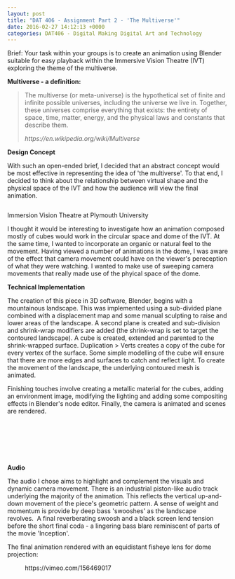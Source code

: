 ```yaml
---
layout: post
title: "DAT 406 - Assignment Part 2 - 'The Multiverse'"
date: 2016-02-27 14:12:13 +0000
categories: DAT406 - Digital Making Digital Art and Technology
---
```


<!-- wp:paragraph {"className":"brief"} -->
<p class="brief">Brief: Your task within your groups is to create an animation using Blender suitable for easy playback within the Immersive Vision Theatre (IVT) exploring the theme of the multiverse.</p>
<!-- /wp:paragraph -->

<!-- wp:paragraph -->
<p><strong>Multiverse - a definition:</strong></p>
<!-- /wp:paragraph -->

<!-- wp:quote -->
<blockquote class="wp-block-quote"><!-- wp:paragraph -->
<p>The multiverse (or meta-universe) is the hypothetical set of finite and infinite possible universes, including the universe we live in. Together, these universes comprise everything that exists: the entirety of space, time, matter, energy, and the physical laws and constants that describe them.</p>
<!-- /wp:paragraph --><cite>https://en.wikipedia.org/wiki/Multiverse</cite></blockquote>
<!-- /wp:quote -->

<!-- wp:paragraph -->
<p><strong>Design Concept</strong></p>
<!-- /wp:paragraph -->

<!-- wp:paragraph -->
<p>With such an open-ended brief, I decided that an abstract concept would be most effective in representing the idea of 'the multiverse'. To that end, I decided to think about the relationship between virtual shape and the physical space of the IVT and how the audience will view the final animation.</p>
<!-- /wp:paragraph -->

<!-- wp:image {"id":637,"sizeSlug":"full","linkDestination":"media"} -->
<figure class="wp-block-image size-full"><a href="{{ site.baseurl }}/wp-content/uploads/2023/05/ivtt-1024x820-1.jpg"><img src="https://www.circleseven.co.uk/wp-content/uploads/2023/05/ivtt-1024x820-1.jpg" alt="" class="wp-image-637"/></a></figure>
<!-- /wp:image -->

<!-- wp:paragraph -->
<p>Immersion Vision Theatre at Plymouth University</p>
<!-- /wp:paragraph -->

<!-- wp:paragraph -->
<p>I thought it would be interesting to investigate how an animation composed mostly of cubes would work in the circular space and dome of the IVT. At the same time, I wanted to incorporate an organic or natural feel to the movement. Having viewed a number of animations in the dome, I was aware of the effect that camera movement could have on the viewer's pereception of what they were watching. I wanted to make use of sweeping camera movements that really made use of the phyical space of the dome.</p>
<!-- /wp:paragraph -->

<!-- wp:paragraph -->
<p><strong>Technical Implementation</strong></p>
<!-- /wp:paragraph -->

<!-- wp:paragraph -->
<p>The creation of this piece in 3D software, Blender, begins with a mountainous landscape. This was implemented using a sub-divided plane combined with a&nbsp;displacement map and some manual sculpting to raise and lower areas of the landscape. A second plane is created and sub-division and shrink-wrap modifiers are added (the shrink-wrap is set to target the contoured landscape). A cube is created, extended and parented to the shrink-wrapped surface. Duplication &gt; Verts creates a copy of the cube for every vertex of the surface. Some simple modelling of the cube will ensure that there are more edges and surfaces to catch and reflect light.&nbsp;To create the movement of the landscape, the underlying contoured mesh is animated.</p>
<!-- /wp:paragraph -->

<!-- wp:paragraph -->
<p>Finishing touches involve creating a metallic material for the cubes, adding an environment image, modifying the lighting and adding some compositing effects in Blender's node editor. Finally, the camera is animated and scenes are rendered.</p>
<!-- /wp:paragraph -->

<!-- wp:gallery {"linkTo":"media","sizeSlug":"medium"} -->
<figure class="wp-block-gallery has-nested-images columns-default is-cropped"><!-- wp:image {"id":639,"sizeSlug":"medium","linkDestination":"media"} -->
<figure class="wp-block-image size-medium"><a href="{{ site.baseurl }}/wp-content/uploads/2023/05/01-blender-landscape-mesh_24666379814_o.jpg"><img src="https://www.circleseven.co.uk/wp-content/uploads/2023/05/01-blender-landscape-mesh_24666379814_o-300x234.jpg" alt="" class="wp-image-639"/></a></figure>
<!-- /wp:image -->

<!-- wp:image {"id":643,"sizeSlug":"medium","linkDestination":"none"} -->
<figure class="wp-block-image size-medium"><img src="https://www.circleseven.co.uk/wp-content/uploads/2023/05/02-blender-shrinkwrap-mesh_25270766696_o-300x206.jpg" alt="" class="wp-image-643"/></figure>
<!-- /wp:image -->

<!-- wp:image {"id":640,"sizeSlug":"medium","linkDestination":"media"} -->
<figure class="wp-block-image size-medium"><a href="{{ site.baseurl }}/wp-content/uploads/2023/05/03-blender-isolated-mesh_24670232283_o.jpg"><img src="https://www.circleseven.co.uk/wp-content/uploads/2023/05/03-blender-isolated-mesh_24670232283_o-300x224.jpg" alt="" class="wp-image-640"/></a></figure>
<!-- /wp:image -->

<!-- wp:image {"id":644,"sizeSlug":"medium","linkDestination":"none"} -->
<figure class="wp-block-image size-medium"><img src="https://www.circleseven.co.uk/wp-content/uploads/2023/05/04-blender-duplicated-verts_25001404810_o-284x300.jpg" alt="" class="wp-image-644"/></figure>
<!-- /wp:image -->

<!-- wp:image {"id":638,"sizeSlug":"medium","linkDestination":"media"} -->
<figure class="wp-block-image size-medium"><a href="{{ site.baseurl }}/wp-content/uploads/2023/05/05-blender-modelled-cube_25178751652_o.jpg"><img src="https://www.circleseven.co.uk/wp-content/uploads/2023/05/05-blender-modelled-cube_25178751652_o-300x218.jpg" alt="" class="wp-image-638"/></a></figure>
<!-- /wp:image -->

<!-- wp:image {"id":642,"sizeSlug":"medium","linkDestination":"none"} -->
<figure class="wp-block-image size-medium"><img src="https://www.circleseven.co.uk/wp-content/uploads/2023/05/06-blender-landscape-solid_25203901931_o-300x203.jpg" alt="" class="wp-image-642"/></figure>
<!-- /wp:image -->

<!-- wp:image {"id":641,"sizeSlug":"medium","linkDestination":"media"} -->
<figure class="wp-block-image size-medium"><a href="{{ site.baseurl }}/wp-content/uploads/2023/05/07-blender-node-editor_25001400960_o-scaled.jpg"><img src="https://www.circleseven.co.uk/wp-content/uploads/2023/05/07-blender-node-editor_25001400960_o-300x172.jpg" alt="" class="wp-image-641"/></a></figure>
<!-- /wp:image --></figure>
<!-- /wp:gallery -->

<!-- wp:paragraph -->
<p><strong>Audio</strong></p>
<!-- /wp:paragraph -->

<!-- wp:paragraph -->
<p>The audio I chose aims to highlight and complement the visuals and dynamic camera movement. There is an industrial piston-like audio track underlying the majority of the animation. This reflects the vertical up-and-down movement of the piece's geometric pattern. A sense of weight and momentum is provide by deep bass 'swooshes' as the landscape revolves.&nbsp;&nbsp;A final reverberating swoosh and a black screen lend tension before the short final coda - a lingering bass blare&nbsp;reminiscent of parts of the movie 'Inception'.</p>
<!-- /wp:paragraph -->

<!-- wp:paragraph -->
<p>The final animation rendered with an equidistant fisheye lens for dome projection:</p>
<!-- /wp:paragraph -->

<!-- wp:embed {"url":"https://vimeo.com/156469017","type":"video","providerNameSlug":"vimeo","responsive":true,"className":"wp-embed-aspect-4-3 wp-has-aspect-ratio"} -->
<figure class="wp-block-embed is-type-video is-provider-vimeo wp-block-embed-vimeo wp-embed-aspect-4-3 wp-has-aspect-ratio"><div class="wp-block-embed__wrapper">
https://vimeo.com/156469017
</div></figure>
<!-- /wp:embed -->